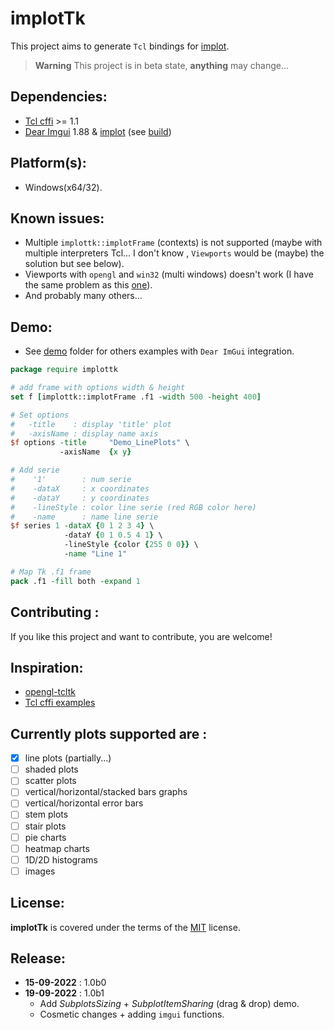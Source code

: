 # implotTk
This project aims to generate `Tcl` bindings for [implot](https://github.com/epezent/implot).

> **Warning**
> This project is in beta state, **anything** may change... 

## Dependencies:
- [Tcl cffi](https://cffi.magicsplat.com) >= 1.1
- [Dear Imgui](https://github.com/ocornut/imgui) 1.88 & [implot](https://github.com/epezent/implot) (see [build](lib/BUILD.md))

## Platform(s):
- Windows(x64/32).

## Known issues:
- Multiple `implottk::implotFrame` (contexts) is not supported (maybe with multiple interpreters Tcl... I don't know , `Viewports` would be (maybe) the solution but see below).
- Viewports with `opengl` and `win32` (multi windows) doesn't work (I have the same problem as this [one](https://github.com/ocornut/imgui/issues/2600)).
- And probably many others...

## Demo: 
- See [demo](demo/) folder for others examples with `Dear ImGui` integration.

```tcl
package require implottk

# add frame with options width & height
set f [implottk::implotFrame .f1 -width 500 -height 400]

# Set options
#   -title    : display 'title' plot 
#   -axisName : display name axis
$f options -title     "Demo_LinePlots" \
           -axisName  {x y}

# Add serie
#    '1'        : num serie
#    -dataX     : x coordinates
#    -dataY     : y coordinates
#    -lineStyle : color line serie (red RGB color here)
#    -name      : name line serie
$f series 1 -dataX {0 1 2 3 4} \
            -dataY {0 1 0.5 4 1} \
            -lineStyle {color {255 0 0}} \
            -name "Line 1"

# Map Tk .f1 frame
pack .f1 -fill both -expand 1
```

## Contributing :
If you like this project and want to contribute, you are welcome!

## Inspiration:
- [opengl-tcltk](https://github.com/codeplea/opengl-tcltk)
- [Tcl cffi examples](https://github.com/apnadkarni/tcl-cffi/tree/main/examples)

## Currently plots supported are :
- [x] line plots (partially...)
- [ ] shaded plots
- [ ] scatter plots
- [ ] vertical/horizontal/stacked bars graphs
- [ ] vertical/horizontal error bars
- [ ] stem plots
- [ ] stair plots
- [ ] pie charts
- [ ] heatmap charts
- [ ] 1D/2D histograms
- [ ] images

## License:
**implotTk** is covered under the terms of the [MIT](LICENSE) license.

## Release:
*  **15-09-2022** : 1.0b0
*  **19-09-2022** : 1.0b1
    - Add _SubplotsSizing_ + _SubplotItemSharing_ (drag & drop) demo.
    - Cosmetic changes + adding `imgui` functions.